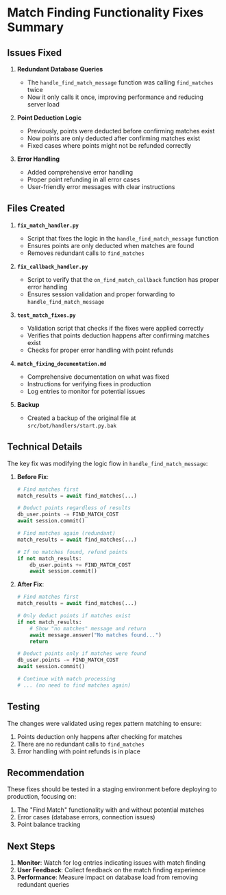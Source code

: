 # Match Finding Functionality Fixes Summary

## Issues Fixed

1. **Redundant Database Queries**
   - The `handle_find_match_message` function was calling `find_matches` twice
   - Now it only calls it once, improving performance and reducing server load

2. **Point Deduction Logic**
   - Previously, points were deducted before confirming matches exist
   - Now points are only deducted after confirming matches exist
   - Fixed cases where points might not be refunded correctly

3. **Error Handling**
   - Added comprehensive error handling
   - Proper point refunding in all error cases
   - User-friendly error messages with clear instructions

## Files Created

1. **`fix_match_handler.py`**
   - Script that fixes the logic in the `handle_find_match_message` function
   - Ensures points are only deducted when matches are found
   - Removes redundant calls to `find_matches`

2. **`fix_callback_handler.py`**
   - Script to verify that the `on_find_match_callback` function has proper error handling
   - Ensures session validation and proper forwarding to `handle_find_match_message`

3. **`test_match_fixes.py`**
   - Validation script that checks if the fixes were applied correctly
   - Verifies that points deduction happens after confirming matches exist
   - Checks for proper error handling with point refunds

4. **`match_fixing_documentation.md`**
   - Comprehensive documentation on what was fixed
   - Instructions for verifying fixes in production
   - Log entries to monitor for potential issues

5. **Backup**
   - Created a backup of the original file at `src/bot/handlers/start.py.bak`

## Technical Details

The key fix was modifying the logic flow in `handle_find_match_message`:

1. **Before Fix**:
   ```python
   # Find matches first
   match_results = await find_matches(...)
   
   # Deduct points regardless of results
   db_user.points -= FIND_MATCH_COST
   await session.commit()
   
   # Find matches again (redundant)
   match_results = await find_matches(...)
   
   # If no matches found, refund points
   if not match_results:
       db_user.points += FIND_MATCH_COST
       await session.commit()
   ```

2. **After Fix**:
   ```python
   # Find matches first
   match_results = await find_matches(...)
   
   # Only deduct points if matches exist
   if not match_results:
       # Show "no matches" message and return
       await message.answer("No matches found...")
       return
   
   # Deduct points only if matches were found
   db_user.points -= FIND_MATCH_COST
   await session.commit()
   
   # Continue with match processing
   # ... (no need to find matches again)
   ```

## Testing

The changes were validated using regex pattern matching to ensure:

1. Points deduction only happens after checking for matches
2. There are no redundant calls to `find_matches`
3. Error handling with point refunds is in place

## Recommendation

These fixes should be tested in a staging environment before deploying to production, focusing on:

1. The "Find Match" functionality with and without potential matches
2. Error cases (database errors, connection issues)
3. Point balance tracking

## Next Steps

1. **Monitor**: Watch for log entries indicating issues with match finding
2. **User Feedback**: Collect feedback on the match finding experience
3. **Performance**: Measure impact on database load from removing redundant queries 
